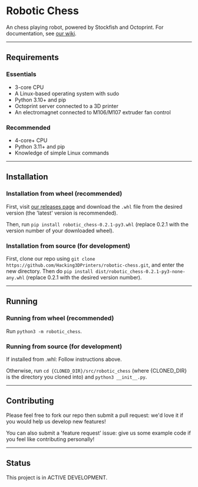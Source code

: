 # Robotic Chess

An chess playing robot, powered by Stockfish and Octoprint.
For documentation, see [our wiki](https://github.com/Hacking3DPrinters/robotic-chess/wiki).

---

## Requirements

### Essentials
* 3-core CPU
* A Linux-based operating system with sudo
* Python 3.10+ and pip
* Octoprint server connected to a 3D printer
* An electromagnet connected to M106/M107 extruder fan control

### Recommended
* 4-core+ CPU
* Python 3.11+ and pip
* Knowledge of simple Linux commands

---

## Installation

### Installation from wheel (recommended)

First, visit [our releases page](https://github.com/Hacking3DPrinters/robotic-chess/releases) and download the `.whl` file from the desired version (the 'latest' version is recommended).

Then, run 
```pip install robotic_chess-0.2.1-py3.whl```
(replace 0.2.1 with the version number of your downloaded wheel).

### Installation from source (for development)

First, clone our repo using `git clone https://github.com/Hacking3DPrinters/robotic-chess.git`, and enter the new directory. Then do `pip install dist/robotic_chess-0.2.1-py3-none-any.whl` (replace 0.2.1 with the desired version number). 

---

## Running

### Running from wheel (recommended)

Run `python3 -m robotic_chess`.

### Running from source (for development)

If installed from .whl: Follow instructions above.

Otherwise, run `cd {CLONED_DIR}/src/robotic_chess` (where {CLONED_DIR} is the directory you cloned into) and `python3 __init__.py`. 

---

## Contributing

Please feel free to fork our repo then submit a pull request: we'd love it if you would help us develop new features!

You can also submit a 'feature request' issue: give us some example code if you feel like contributing personally!

---

## Status

This project is in ACTIVE DEVELOPMENT.